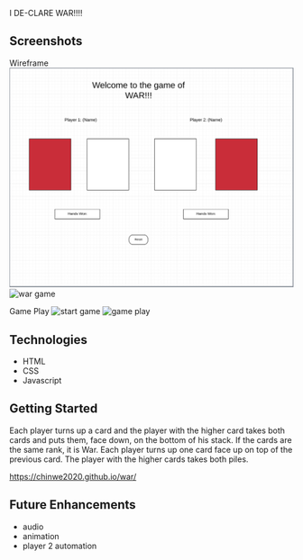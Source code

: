 I DE-CLARE WAR!!!!

## Screenshots

Wireframe
![war wireframe](./images/War_Wireframe.png)
![war game](./images/screenshot1) 

Game Play 
![start game](~/code/war/images/startgame.png)
![game play](~/code/war/images/gameplay.png)

## Technologies

- HTML
- CSS
- Javascript

## Getting Started

Each player turns up a card and the player with the higher card takes both cards and puts them, face down, on the bottom of his stack. If the cards are the same rank, it is War. Each player turns up one card face up on top of the previous card. The player with the higher cards takes both piles. 

https://chinwe2020.github.io/war/

## Future Enhancements

- audio
- animation
- player 2 automation
